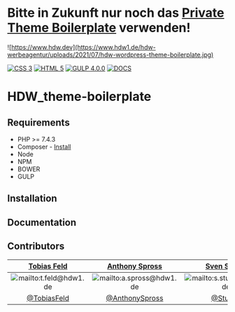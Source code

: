 # Bitte in Zukunft nur noch das [Private Theme Boilerplate](https://github.com/hdw-werbeagentur/HDW_wordpress-theme) verwenden! 



![https://www.hdw.dev](https://www.hdw1.de/hdw-werbeagentur/uploads/2021/07/hdw-wordpress-theme-boilerplate.jpg)

[![CSS 3](https://img.shields.io/badge/CSS-3-2965f1?style=for-the-badge&logo=CSS3)](https://www.hdw.dev/hdw-wordpress-core/docs/requirements)
[![HTML 5](https://img.shields.io/badge/HTML-5-e96228?style=for-the-badge&logo=HTML5)](https://www.hdw.dev/hdw-wordpress-core/docs/requirements)
[![GULP 4.0.0](https://img.shields.io/badge/GULP-4.0.0-e44b4c?style=for-the-badge&logo=gulp)](https://www.hdw.dev/hdw-wordpress-core/docs/requirements)
[![DOCS](https://img.shields.io/badge/DOCS-Online-lightgrey?style=for-the-badge&logo=Read%20the%20Docs)](https://www.hdw.dev/hdw-wordpress-core/docs)

# HDW_theme-boilerplate


## Requirements

* PHP >= 7.4.3
* Composer - [Install](https://getcomposer.org/doc/00-intro.md#installation-linux-unix-osx)
* Node
* NPM
* BOWER
* GULP

## Installation

## Documentation

## Contributors

| [Tobias Feld](mailto:t.feld@hdw1.de "Tobias Feld")  | [Anthony Spross](mailto:a.spross@hdw1.de "Anthony Spross")  | [Sven Stuppi](mailto:s.stuppi@hdw1.de "Sven Stuppi")  |
| :------------: | :------------: | :------------: |
| ![mailto:t.feld@hdw1.de](https://gravatar.com/avatar/8b27c6fba1613093c6abc4a733684004?s=200&d=blank&r=g)  |  ![mailto:a.spross@hdw1.de](https://gravatar.com/avatar/dfdaec02c642fe7b336b20670414d462?s=200&d=blank&r=g) |  ![mailto:s.stuppi@hdw1.de](https://gravatar.com/avatar/7e55d9b6532ea49eb1abc41b9a4a6acd?s=200&d=blank&r=g) |
| [@TobiasFeld](https://www.twitter.com/TobiasFeld "@TobiasFeld")  | [@AnthonySpross](https://www.twitter.com/AnthonySpross "@AnthonySpross")  | [@Stuersi](https://www.twitter.com/Stuersi "@Stuersi")  |

